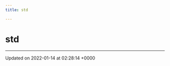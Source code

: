 ```yaml
---
title: std

---
```


# std








-------------------------------

Updated on 2022-01-14 at 02:28:14 +0000